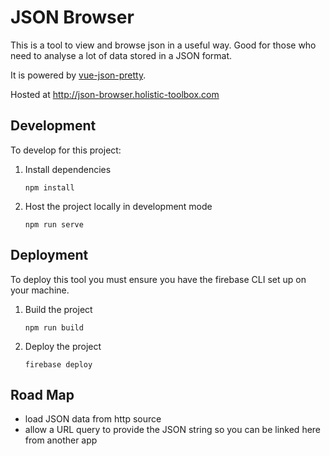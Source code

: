# JSON Browser

This is a tool to view and browse json in a useful way. Good for those who need to analyse a lot of data stored in a JSON format.

It is powered by [vue-json-pretty](https://www.npmjs.com/package/vue-json-pretty).

Hosted at http://json-browser.holistic-toolbox.com

## Development
To develop for this project:
1. Install dependencies
	```
	npm install
	```
2. Host the project locally in development mode
	```
	npm run serve
	```

## Deployment
To deploy this tool you must ensure you have the firebase CLI set up on your machine.
1. Build the project
	```
	npm run build
	```
2. Deploy the project
	```
	firebase deploy
	```

## Road Map
- load JSON data from http source
- allow a URL query to provide the JSON string so you can be linked here from another app